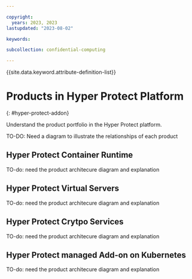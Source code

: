 ```yaml
---

copyright:
  years: 2023, 2023
lastupdated: "2023-08-02"

keywords: 

subcollection: confidential-computing

---
```


{{site.data.keyword.attribute-definition-list}}

# Products in Hyper Protect Platform
{: #hyper-protect-addon}

Understand the product portfolio in the Hyper Protect platform.


TO-DO:   Need a diagram to illustrate the relationships of each product


## Hyper Protect Container Runtime

TO-do:  need the product architecure diagram and explanation



## Hyper Protect Virtual Servers

TO-do:  need the product architecure diagram and explanation


## Hyper Protect Crytpo Services

TO-do:  need the product architecure diagram and explanation


## Hyper Protect managed Add-on on Kubernetes

TO-do:  need the product architecure diagram and explanation